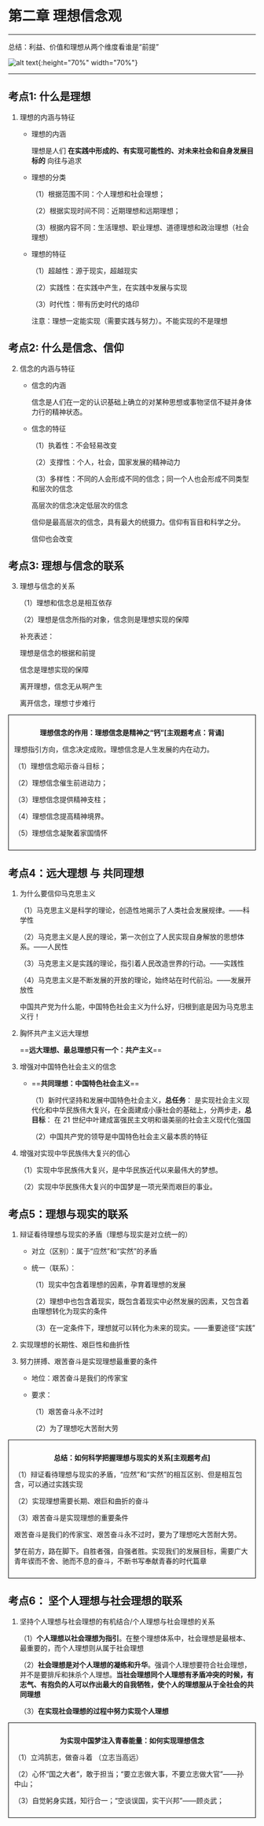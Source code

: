 # 第二章 理想信念观

---

总结：利益、价值和理想从两个维度看谁是“前提”

![alt text](image-1.png){:height="70%" width="70%"}

---

## 考点1: 什么是理想

1. 理想的内涵与特征

    - 理想的内涵

        理想是人们 **在实践中形成的、有实现可能性的、对未来社会和自身发展目标的** 向往与追求

    - 理想的分类

        （1）根据范围不同：个人理想和社会理想；

        （2）根据实现时间不同：近期理想和远期理想；

        （3）根据内容不同：生活理想、职业理想、道德理想和政治理想（社会理想）

    - 理想的特征

        （1）超越性：源于现实，超越现实

        （2）实践性：在实践中产生，在实践中发展与实现

        （3）时代性：带有历史时代的烙印

        注意：理想一定能实现（需要实践与努力）。不能实现的不是理想

## 考点2: 什么是信念、信仰

2. 信念的内涵与特征

    - 信念的内涵

        信念是人们在一定的认识基础上确立的对某种思想或事物坚信不疑并身体力行的精神状态。

    - 信念的特征

        （1）执着性：不会轻易改变

        （2）支撑性：个人，社会，国家发展的精神动力

        （3）多样性：不同的人会形成不同的信念；同一个人也会形成不同类型和层次的信念

        高层次的信念决定低层次的信念

        信仰是最高层次的信念，具有最大的统摄力。信仰有盲目和科学之分。

        信仰也会改变

## 考点3: 理想与信念的联系

3. 理想与信念的关系

    （1）理想和信念总是相互依存

    （2）理想是信念所指的对象，信念则是理想实现的保障

    补充表述：

    理想是信念的根据和前提

    信念是理想实现的保障

    离开理想，信念无从啊产生

    离开信念，理想寸步难行


<div style="border: 1px solid black; padding: 0;">
    <div style="border: 1px solid white; padding: 10px;">
        <p align="center"><strong>理想信念的作用：理想信念是精神之“钙”[主观题考点：背诵]</strong></p>
        <p>理想指引方向，信念决定成败。理想信念是人生发展的内在动力。</p>
        <p>（1）理想信念昭示奋斗目标；</p>
        <p>（2）理想信念催生前进动力；</p>
        <p>（3）理想信念提供精神支柱；</p>
        <p>（4）理想信念提高精神境界。</p>
        <p>（5）理想信念凝聚着家国情怀</p>
    </div>
</div>



## 考点4：远大理想 与 共同理想

1. 为什么要信仰马克思主义

    （1）马克思主义是科学的理论，创造性地揭示了人类社会发展规律。——科学性

    （2）马克思主义是人民的理论，第一次创立了人民实现自身解放的思想体系。——人民性

    （3）马克思主义是实践的理论，指引着人民改造世界的行动。——实践性

    （4）马克思主义是不断发展的开放的理论，始终站在时代前沿。——发展开放性

    中国共产党为什么能，中国特色社会主义为什么好，归根到底是因为马克思主义行！

1. 胸怀共产主义远大理想

    ==**远大理想、最总理想只有一个：共产主义**==

2. 增强对中国特色社会主义的信念

    - ==**共同理想：中国特色社会主义**==

        （1）新时代坚持和发展中国特色社会主义，**总任务**： 是实现社会主义现代化和中华民族伟大复兴，在全面建成小康社会的基础上，分两步走，**总目标**： 在 21 世纪中叶建成富强民主文明和谐美丽的社会主义现代化强国

        （2）中国共产党的领导是中国特色社会主义最本质的特征

3. 增强对实现中华民族伟大复兴的信心

    （1）实现中华民族伟大复兴，是中华民族近代以来最伟大的梦想。

    （2）实现中华民族伟大复兴的中国梦是一项光荣而艰巨的事业。

## 考点5：理想与现实的联系

1. 辩证看待理想与现实的矛盾（理想与现实是对立统一的）

    - 对立（区别）：属于“应然”和“实然”的矛盾

    - 统一（联系）：

        （1）现实中包含着理想的因素，孕育着理想的发展

        （2）理想中也包含着现实，既包含着现实中必然发展的因素，又包含着由理想转化为现实的条件

        （3）在一定条件下，理想就可以转化为未来的现实。——重要途径“实践”

2. 实现理想的长期性、艰巨性和曲折性

3. 努力拼搏、艰苦奋斗是实现理想最重要的条件

    - 地位：艰苦奋斗是我们的传家宝

    - 要求：

        （1）艰苦奋斗永不过时

        （2）为了理想吃大苦耐大劳

<div style="border: 1px solid black; padding: 0;">
<div style="border: 1px solid white; padding: 10px;">
    <p align="center"><strong>总结：如何科学把握理想与现实的关系[主观题考点]</strong></p>
    <p>（1）辩证看待理想与现实的矛盾，“应然”和“实然”的相互区别、但是相互包含，可以通过实践实现</p>
    <p>（2）实现理想需要长期、艰巨和曲折的奋斗</p>
    <p>（3）艰苦奋斗是实现理想的重要条件</p>
    <p>艰苦奋斗是我们的传家宝、艰苦奋斗永不过时，要为了理想吃大苦耐大劳。</p>
    <p>梦在前方，路在脚下。自胜者强，自强者胜。实现我们的发展目标，需要广大青年锲而不舍、驰而不息的奋斗，不断书写奉献青春的时代篇章</p>
</div>
</div>

## 考点6： 坚个人理想与社会理想的联系

1. 坚持个人理想与社会理想的有机结合/个人理想与社会理想的关系

    （1）**个人理想以社会理想为指引**。在整个理想体系中，社会理想是最根本、最重要的，而个人理想则从属于社会理想

    （2）**社会理想是对个人理想的凝练和升华**。强调个人理想要符合社会理想，并不是要排斥和抹杀个人理想。**当社会理想同个人理想有矛盾冲突的时候，有志气、有抱负的人可以作出最大的自我牺牲，使个人的理想服从于全社会的共同理想**

    （3）**在实现社会理想的过程中努力实现个人理想**


<div style="border: 1px solid black; padding: 0;">
    <div style="border: 1px solid white; padding: 10px;">
        <p align="center"><strong>为实现中国梦注入青春能量：如何实现理想信念</strong></p>
        <p>（1）立鸿鹄志，做奋斗着 （立志当高远）</p>
        <p>（2）心怀“国之大者”，敢于担当；“要立志做大事，不要立志做大官”——孙中山；</p>
        <p>（3）自觉躬身实践，知行合一；“空谈误国，实干兴邦”——顾炎武；</p>
    </div>
</div>